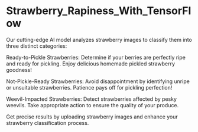 # Strawberry_Rapiness_With_TensorFlow
Our cutting-edge AI model analyzes strawberry images to classify them into three distinct categories: <br>

Ready-to-Pickle Strawberries: Determine if your berries are perfectly ripe and ready for pickling. Enjoy delicious homemade pickled strawberry goodness!

Not-Pickle-Ready Strawberries: Avoid disappointment by identifying unripe or unsuitable strawberries. Patience pays off for pickling perfection!

Weevil-Impacted Strawberries: Detect strawberries affected by pesky weevils. Take appropriate action to ensure the quality of your produce.

Get precise results by uploading strawberry images and enhance your strawberry classification process.
